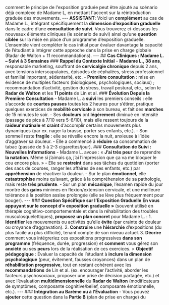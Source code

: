 comment le principe de l'exposition graduée peut être ajouté au scénario déjà complexe de Madame L, en mettant l'accent sur la réintroduction graduée des mouvements. --- **ASSISTANT**: Voici un **complément** au cas de Madame L., intégrant spécifiquement la **dimension d’exposition graduelle** dans le cadre d’une **consultation de suivi**. Vous trouverez ci-dessous les nouveaux éléments cliniques (le scénario de suivi) ainsi qu’une **question ciblée** sur la mise en place d’un programme d’exposition graduelle. L’ensemble vient compléter le cas initial pour évaluer davantage la capacité de l’étudiant à intégrer cette approche dans la prise en charge globale (Radar de Walton + 11 recommandations). --- ## **Cas Cliniques : Madame L. – Suivi à 3 Semaines** ### **Rappel du Contexte Initial** - **Madame L., 38 ans**, responsable marketing, souffrant de **cervicalgie chronique** depuis 2 ans, avec tensions interscapulaires, épisodes de céphalées, stress professionnel et familial important, sédentarité, etc. - **Première consultation** : mise en évidence de multiples facteurs (biologiques, psychologiques, sociaux) ; recommandation d’activité, gestion du stress, travail postural, etc., selon le **Radar de Walton** et les **11 points** de Lin et al. ### **Évolution Depuis la Première Consultation** - Madame L. a **suivi** les premiers conseils : elle s’accorde de **courtes pauses** toutes les 2 heures pour s’étirer, pratique quelques exercices de **mobilité cervicale** à son bureau, et fait des **marches** de 15 minutes le soir. - Ses **douleurs** ont **légèrement** diminué en intensité (passage de pics à 7/10 vers 5-6/10), mais elle ressent toujours de la **raideur matinale** et **craint** d’accomplir certains mouvements plus dynamiques (par ex. nager la brasse, porter ses enfants, etc.). - Son sommeil reste **fragile** : elle se réveille encore la nuit, anxieuse à l’idée d’aggraver sa douleur. - Elle a commencé à **réduire** sa consommation de tabac (passée de 5 à 2-3 cigarettes/jour). ### **Consultation de Suivi : Nouvelles Informations** - Madame L. avoue : « **J’ai très peur** de reprendre **la natation**. Même si j’aimais ça, j’ai l’impression que ça va me bloquer le cou encore plus. » - Elle se **restreint** dans ses tâches du quotidien (porter des sacs de courses, ranger les affaires de ses enfants, etc.) par **appréhension** de réactiver la douleur. - Sur le plan **émotionnel**, elle **catastrophise** moins qu’avant, grâce à la compréhension de sa pathologie, mais reste **très prudente**. - Sur un plan **mécanique**, l’examen rapide du jour montre des **gains** minimes en flexion/extension cervicale, et une meilleure tolérance à la position assise prolongée (elle se lève plus fréquemment pour bouger). --- ### **Question Spécifique sur l’Exposition Graduelle** **En vous appuyant sur le concept d’« exposition graduelle »** (souvent utilisé en thérapie cognitivo-comportementale et dans la réhabilitation des troubles musculosquelettiques), **proposez un plan concret** pour Madame L. : 1. **Identifier** les mouvements ou activités qu’elle **évite** (par crainte de douleur ou croyance d’aggravation). 2. **Construire** une **hiérarchie** d’expositions (du plus facile au plus difficile), tenant compte de son niveau actuel. 3. **Décrire** comment vous intégreriez ces expositions progressives **dans son programme** (fréquence, durée, progression) et **comment** vous gérez son **anxiété** ou ses **peurs** lors de la réalisation de ces exercices. > **Objectif pédagogique** : Évaluer la capacité de l’étudiant à **inclure la dimension psychologique** (peur, évitement, fausses croyances) dans un plan de **réhabilitation progressive**, tout en restant cohérent avec les **recommandations** de Lin et al. (ex. encourager l’activité, aborder les facteurs psychosociaux, proposer une prise de décision partagée, etc.) et avec l’évaluation **multidimensionnelle** du **Radar de Walton** (modificateurs de symptômes, composante cognitive/belief, composante émotionnelle, etc.). --- ### **Intégration au Barème ou à l’Évaluation** - Vous pouvez **ajouter** cette question dans la **Partie B** (plan de prise en charge) du